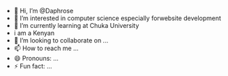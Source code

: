 - 👋 Hi, I’m @Daphrose
- 👀 I’m interested in computer science especially forwebsite development
- 🌱 I’m currently learning at Chuka University
- i am a Kenyan 
- 💞️ I’m looking to collaborate on ...
- 📫 How to reach me ...
- 😄 Pronouns: ...
- ⚡ Fun fact: ...

<!---
Daphrose/Daphrose is a ✨ special ✨ repository because its `README.md` (this file) appears on your GitHub profile.
You can click the Preview link to take a look at your changes.
--->
